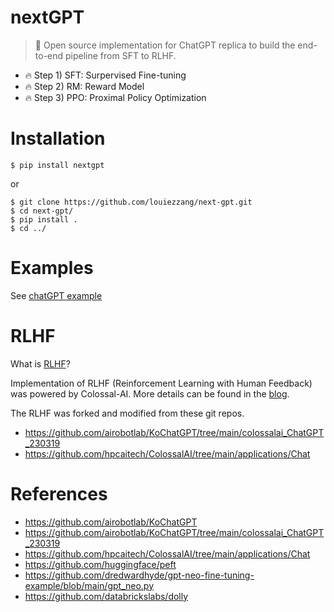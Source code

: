 # nextGPT
> 📢 Open source implementation for ChatGPT replica to build the end-to-end pipeline from SFT to RLHF.

- 🔥 Step 1) SFT: Surpervised Fine-tuning
- 🔥 Step 2) RM: Reward Model
- 🔥 Step 3) PPO: Proximal Policy Optimization

# Installation
```
$ pip install nextgpt
```
or
```
$ git clone https://github.com/louiezzang/next-gpt.git
$ cd next-gpt/
$ pip install .
$ cd ../
```

# Examples
See [chatGPT example](https://github.com/louiezzang/next-gpt/blob/main/examples/chatgpt_example.ipynb)

# RLHF
What is [RLHF](https://gist.github.com/JoaoLages/c6f2dfd13d2484aa8bb0b2d567fbf093)?

Implementation of RLHF (Reinforcement Learning with Human Feedback) was powered by Colossal-AI. More details can be found in the [blog](https://www.hpc-ai.tech/blog/colossal-ai-chatgpt).

The RLHF was forked and modified from these git repos.
- https://github.com/airobotlab/KoChatGPT/tree/main/colossalai_ChatGPT_230319
- https://github.com/hpcaitech/ColossalAI/tree/main/applications/Chat

# References
- https://github.com/airobotlab/KoChatGPT
- https://github.com/airobotlab/KoChatGPT/tree/main/colossalai_ChatGPT_230319
- https://github.com/hpcaitech/ColossalAI/tree/main/applications/Chat
- https://github.com/huggingface/peft
- https://github.com/dredwardhyde/gpt-neo-fine-tuning-example/blob/main/gpt_neo.py
- https://github.com/databrickslabs/dolly
